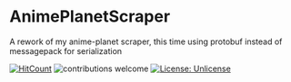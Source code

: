 # AnimePlanetScraper
A rework of my anime-planet scraper, this time using protobuf instead of messagepack for serialization

[![HitCount](http://hits.dwyl.io/sguzman/AnimePlanetScraper.svg)](http://hits.dwyl.io/sguzman/AnimePlanetScraper)
![contributions welcome](https://img.shields.io/badge/contributions-welcome-brightgreen.svg?style=flat)
[![License: Unlicense](https://img.shields.io/badge/license-Unlicense-blue.svg)](http://unlicense.org/)